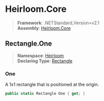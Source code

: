 # Heirloom.Core

> **Framework**: .NETStandard,Version=v2.1  
> **Assembly**: [Heirloom.Core][0]  

## Rectangle.One

> **Namespace**: [Heirloom][0]  
> **Declaring Type**: [Rectangle][1]  

### One

A 1x1 rectangle that is positioned at the origin.

```cs
public static Rectangle One { get; }
```

[0]: ../../../Heirloom.Core.md
[1]: ../Rectangle.md
